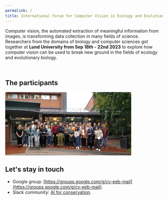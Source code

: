 ```yaml
---
permalink: / 
title: International Forum for Computer Vision in Ecology and Evolutionary Biology
---
```


Computer vision, the automated extraction of meaningful information from images, is transforming data collection in many fields of science. Researchers from the domains of biology and computer sciences got together at **Lund University from Sep 18th - 22nd 2023** to explore how computer vision can be used to break new ground in the fields of ecology and evolutionary biology. 

<img src="{{ site.url }}{{ site.baseurl }}/assets/images/header.png" alt="" class="full"><br>


## The participants

<div class="align-center" style="width:80%">
	<a href="/about/">
	<img src="/assets/images/group.jpg"/>
	</a>
</div>



   
   
## Let's stay in touch
- Google group: [https://groups.google.com/g/cv-eeb-mail](https://groups.google.com/g/cv-eeb-mail). 
- Slack community: [AI for conservation](https://join.slack.com/t/aiforconservation/shared_invite/zt-9e1a80pf-Ez0UK51jYv1Lgd~Hwyy5Zw). 
